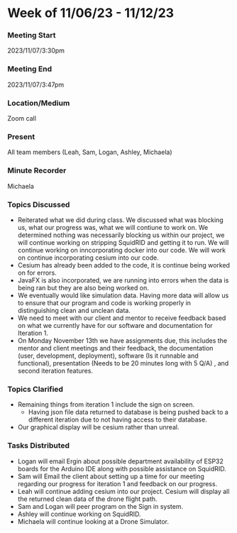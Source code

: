 # Week of 11/06/23 - 11/12/23

### Meeting Start
2023/11/07/3:30pm

### Meeting End
2023/11/07/3:47pm

### Location/Medium
Zoom call

### Present
All team members (Leah, Sam, Logan, Ashley, Michaela)

### Minute Recorder
Michaela

### Topics Discussed
- Reiterated what we did during class. We discussed what was blocking us, what our progress was, what we will contiune to work on. We determined nothing was necessarily blocking us within our project, we will continue working on stripping SquidRID and getting it to run. We will continue working on inncorporating docker into our code. We will work on continue incorporating cesium into our code.
- Cesium has already been added to the code, it is continue being worked on for errors.
- JavaFX is also incorporated, we are running into errors when the data is being ran but they are also being worked on.
- We eventually would like simulation data. Having more data will allow us to ensure that our program and code is working properly in distinguishing clean and unclean data.
- We need to meet with our client and mentor to receive feedback based on what we currently have for our software and documentation for Iteration 1.
- On Monday November 13th we have assignments due, this includes the mentor and client meetings and their feedback, the documentation  (user, development, deployment), software (Is it runnable and functional), presentation (Needs to be 20 minutes long with 5 Q/A) , and second iteration features.
  
### Topics Clarified
- Remaining things from iteration 1 include the sign on screen.
  - Having json file data returned to database is being pushed back to a different iteration due to not having access to their database.
- Our graphical display will be cesium rather than unreal. 

### Tasks Distributed
- Logan will email Ergin about possible department availability of ESP32 boards for the Arduino IDE along with possible assistance on SquidRID.
- Sam will Email the client about setting up a time for our meeting regarding our progress for iteration 1 and feedback on our progress.
- Leah will continue adding cesium into our project. Cesium will display all the returned clean data of the drone flight path.
- Sam and Logan will peer program on the Sign in system.
- Ashley will continue working on SquidRID.
- Michaela will continue looking at a Drone Simulator.
